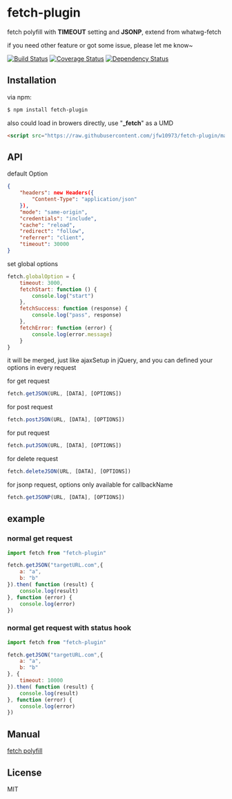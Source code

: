 # fetch-plugin

fetch polyfill with **TIMEOUT** setting and **JSONP**, extend from whatwg-fetch

if you need other feature or got some issue, please let me know~

[![Build Status](https://travis-ci.org/jfw10973/fetch-plugin.svg?branch=master)](https://travis-ci.org/jfw10973/fetch-plugin)
[![Coverage Status](https://coveralls.io/repos/github/jfw10973/fetch-plugin/badge.svg?branch=master)](https://coveralls.io/github/jfw10973/fetch-plugin?branch=master)
[![Dependency Status](https://david-dm.org/jfw10973/fetch-plugin/status.svg)](https://david-dm.org/jfw10973/fetch-plugin)
## Installation

via npm:

```bash
$ npm install fetch-plugin
```

also could load in browers directly, use "**_fetch**" as a UMD

```html
<script src="https://raw.githubusercontent.com/jfw10973/fetch-plugin/master/dist/index.umd.min.js"></script>
```

## API

default Option

```json
{
    "headers": new Headers({
        "Content-Type": "application/json"
    }),
    "mode": "same-origin",
    "credentials": "include",
    "cache": "reload",
    "redirect": "follow",
    "referrer": "client",
    "timeout": 30000
}
```

set global options

```js
fetch.globalOption = {
    timeout: 3000,
    fetchStart: function () {
        console.log("start")
    },
    fetchSuccess: function (response) {
        console.log("pass", response)
    },
    fetchError: function (error) {
        console.log(error.message)
    }
}
```
it will be merged, just like ajaxSetup in jQuery, and you can defined your options in every request

for get request

```js
fetch.getJSON(URL, [DATA], [OPTIONS])
```

for post request

```js
fetch.postJSON(URL, [DATA], [OPTIONS])
```

for put request

```js
fetch.putJSON(URL, [DATA], [OPTIONS])
```

for delete request

```js
fetch.deleteJSON(URL, [DATA], [OPTIONS])
```

for jsonp request, options only available for callbackName

```js
fetch.getJSONP(URL, [DATA], [OPTIONS])
```

## example

### normal get request

``` js
import fetch from "fetch-plugin"

fetch.getJSON("targetURL.com",{
    a: "a",
    b: "b"
}).then( function (result) {
    console.log(result)
}, function (error) {
    console.log(error)
})
```

### normal get request with status hook

``` js
import fetch from "fetch-plugin"

fetch.getJSON("targetURL.com",{
    a: "a",
    b: "b"
}, {
    timeout: 10000
}).then( function (result) {
    console.log(result)
}, function (error) {
    console.log(error)
})
```

## Manual

[fetch polyfill](https://github.com/github/fetch)

## License

MIT
